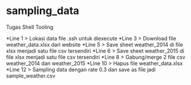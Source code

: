 # sampling_data
Tugas Shell Tooling

*Line 1 > Lokasi data file .ssh untuk diexecute
*Line 3 > Download file weather_data.xlsx dari website
*Line 5 > Save sheet weather_2014 di file xlsx menjadi satu file csv tersendiri
*Line 6 > Save sheet weather_2015 di file xlsx menjadi satu file csv tersendiri
*Line 8 > Gabung/merge 2 file csv weather_2014 dan weather_2015
*Line 10 > Hapus file weather_data.xlsx
*Line 12 > Sampling data dengan rate 0.3 dan save as file jadi sample_weather.csv
